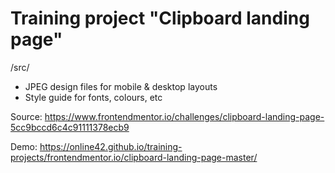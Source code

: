 # Training project "Clipboard landing page"

/src/
* JPEG design files for mobile & desktop layouts
* Style guide for fonts, colours, etc


Source: https://www.frontendmentor.io/challenges/clipboard-landing-page-5cc9bccd6c4c91111378ecb9

Demo: https://online42.github.io/training-projects/frontendmentor.io/clipboard-landing-page-master/